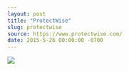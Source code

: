 ```yaml
---
layout: post
title: "ProtectWise"
slug: protectwise
source: https://www.protectwise.com/
date: 2015-5-26 00:00:00 -0700
---
```


<img src="{{ site.url }}/assets/img/screenshots/protectwise.jpg">
